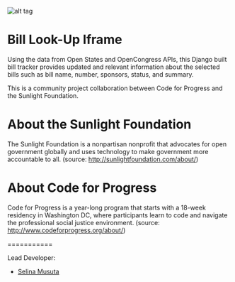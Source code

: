 ![alt tag](http://assets.sunlightfoundation.com/logos/2013/SunlightFoundation-logo.png)

Bill Look-Up Iframe
===========

Using the data from Open States and OpenCongress APIs, this Django built bill tracker provides updated and relevant information about the selected bills such as bill name, number, sponsors, status, and summary.

This is a community project collaboration between Code for Progress and the Sunlight Foundation.

About the Sunlight Foundation
===========

The Sunlight Foundation is a nonpartisan nonprofit that advocates for open government globally and uses technology to make government more accountable to all. (source: http://sunlightfoundation.com/about/)

About Code for Progress
===========

Code for Progress is a year-long program that starts with a 18-week residency in Washington DC, where participants learn to code and navigate the professional social justice environment. (source: http://www.codeforprogress.org/about/)

===========

Lead Developer:

 - [Selina Musuta](https://github.com/selinamusuta)

